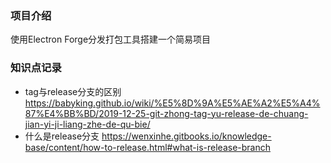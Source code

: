 
### 项目介绍
  使用Electron Forge分发打包工具搭建一个简易项目

### 知识点记录
  - tag与release分支的区别
    https://babyking.github.io/wiki/%E5%8D%9A%E5%AE%A2%E5%A4%87%E4%BB%BD/2019-12-25-git-zhong-tag-yu-release-de-chuang-jian-yi-ji-liang-zhe-de-qu-bie/
  - 什么是release分支
    https://wenxinhe.gitbooks.io/knowledge-base/content/how-to-release.html#what-is-release-branch
